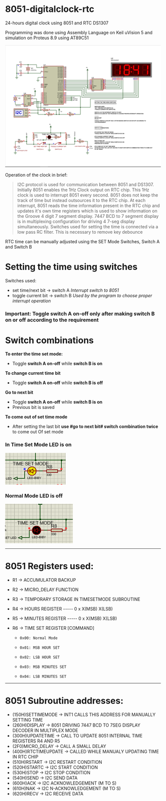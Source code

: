 # 8051-digitalclock-rtc #
24-hours digital clock using 8051 and RTC DS1307

Programming was done using Assembly Language on Keil uVision 5 and simulation on Proteus 8.9 using AT89C51

![proteus-simulation](https://raw.githubusercontent.com/ashvnv/8051-digitalclock-rtc/main/temp/Proteus%20sim.jpeg)


Operation of the clock in brief:
>I2C protocol is used for communication between 8051 and DS1307. Initially 8051 enables the 1Hz Clock output on RTC chip. This 1Hz clock is used to interrupt 8051 every second. 8051 does not keep the track of time but instead outsources it to the RTC chip. At each interrupt, 8051 reads the time information present in the RTC chip and updates it's own time registers which is used to show information on the Groove 4 digit 7 segment display. 7447 BCD to 7 segment display is in multiplexing configuration for driving 4 7-seg display simultaneously. Switches used for setting the time is connected via a low pass RC filter. This is necessary to remove key debounce

RTC time can be manually adjusted using the SET Mode Switches, Switch A and Switch B

# Setting the time using switches #

Switches used:
* set time/next bit -> switch A  *Interrupt switch to 8051*
* toggle current bit -> switch B  *Used by the program to choose proper interrupt operation*


### Important: Toggle switch A on-off only after making switch B on or off according to the requirement ###


# Switch combinations

**To enter the time set mode:**
* Toggle **switch A on-off** while **switch B is on**


**To change current time bit**
* Toggle **switch A on-off** while **switch B is off**


**Go to next bit**
* Toggle **switch A on-off** while **switch B is on**
* Previous bit is saved


**To come out of set time mode**
* After setting the last bit **use #go to next bit# switch combination twice** to come out Of set mode


### In Time Set Mode LED is on ###
![ledon](https://raw.githubusercontent.com/ashvnv/8051-digitalclock-rtc/main/temp/onmode.PNG)

### Normal Mode LED is off ##
![ledoff](https://raw.githubusercontent.com/ashvnv/8051-digitalclock-rtc/main/temp/offmode.PNG)

------------------------------------------------------------------------------------------
# 8051 Registers used:
* R1 -> ACCUMULATOR BACKUP
* R2 -> MICRO_DELAY FUNCTION
* R3 -> TEMPORARY STORAGE IN TIMESETMODE SUBROUTINE

* R4 -> HOURS REGISTER    -----  0   x   X(MSB)    X(LSB)
* R5 -> MINUTES REGISTER  -----  0   x   X(MSB)    X(LSB)


* R6 -> TIME SET REGISTER [COMMAND]
   *     0x00: Normal Mode
   *     0x01: MSB HOUR SET
   *     0x02: LSB HOUR SET
   *     0x03: MSB MINUTES SET
   *     0x04: LSB MINUTES SET


------------------------------------------------------------------------------------------
# 8051 Subroutine addresses:
* (150H)SETTIMEMODE -> INT1 CALLS THIS ADDRESS FOR MANUALLY SETTING TIME
* (260H)DISPLAY -> 8051 DRIVING 7447 BCD TO 7SEG DISPLAY DECODER IN MULTIPLEX MODE
* (300H)UPDATETIME -> CALL TO UPDATE 8051 INTERNAL TIME REGISTERS R4 AND R5
* (2F0)MICRO_DELAY -> CALL A SMALL DELAY
* (400H)RTCTIMEUPDATE -> CALLED WHILE MANUALY UPDATING TIME IN RTC CHIP
* (510H)RSTART -> I2C RESTART CONDITION
* (520H)STARTC -> I2C START CONDITION
* (530H)STOP -> I2C STOP CONDITION
* (540H)SEND -> I2C SEND DATA
* (600H)ACK -> I2C ACKNOWLEDGEMENT (M TO S)
* (610H)NAK -> I2C N-ACKNOWLEDGEMENT (M TO S)
* (620H)RECV -> I2C RECEIVE DATA
